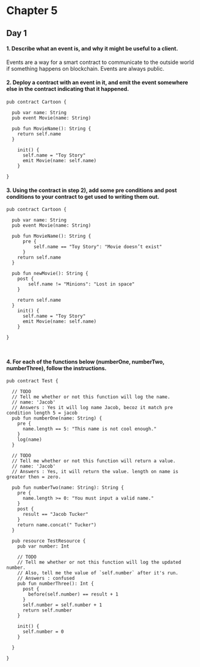 # Chapter 5

## Day 1

#### 1. Describe what an event is, and why it might be useful to a client.

Events are a way for a smart contract to communicate to the outside world if something happens on blockchain. Events are always public.

#### 2. Deploy a contract with an event in it, and emit the event somewhere else in the contract indicating that it happened.

```cadence
pub contract Cartoon {

  pub var name: String
  pub event Movie(name: String)

  pub fun MovieName(): String {
    return self.name
  }

    init() {
      self.name = "Toy Story"
      emit Movie(name: self.name)
    }

}
```

#### 3. Using the contract in step 2), add some pre conditions and post conditions to your contract to get used to writing them out.

```cadence
pub contract Cartoon {

  pub var name: String
  pub event Movie(name: String)

  pub fun MovieName(): String {
      pre {
          self.name == "Toy Story": "Movie doesn’t exist"
      }
    return self.name
  }

  pub fun newMovie(): String {
    post {
        self.name != "Minions": "Lost in space"
    }

    return self.name
  }
    init() {
      self.name = "Toy Story"
      emit Movie(name: self.name)
    }

}



```

#### 4. For each of the functions below (numberOne, numberTwo, numberThree), follow the instructions.

```cadence
pub contract Test {

  // TODO
  // Tell me whether or not this function will log the name.
  // name: 'Jacob'
  // Answers : Yes it will log name Jacob, becoz it match pre condition length 5 = jacob
  pub fun numberOne(name: String) {
    pre {
      name.length == 5: "This name is not cool enough."
    }
    log(name)
  }

  // TODO
  // Tell me whether or not this function will return a value.
  // name: 'Jacob'
  // Answers : Yes, it will return the value. length on name is greater then = zero.

  pub fun numberTwo(name: String): String {
    pre {
      name.length >= 0: "You must input a valid name."
    }
    post {
      result == "Jacob Tucker"
    }
    return name.concat(" Tucker")
  }

  pub resource TestResource {
    pub var number: Int

    // TODO
    // Tell me whether or not this function will log the updated number.
    // Also, tell me the value of `self.number` after it's run.
    // Answers : confused
    pub fun numberThree(): Int {
      post {
        before(self.number) == result + 1
      }
      self.number = self.number + 1
      return self.number
    }

    init() {
      self.number = 0
    }

  }

}
```

